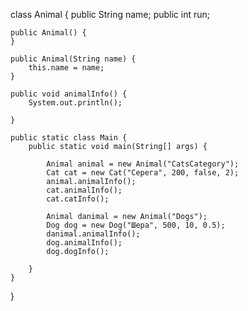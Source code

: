 class Animal { public String name; public int run;

    public Animal() {
    }

    public Animal(String name) {
        this.name = name;
    }

    public void animalInfo() {
        System.out.println();

    }

    public static class Main {
        public static void main(String[] args) {

            Animal animal = new Animal("CatsCategory");
            Cat cat = new Cat("Серега", 200, false, 2);
            animal.animalInfo();
            cat.animalInfo();
            cat.catInfo();

            Animal danimal = new Animal("Dogs");
            Dog dog = new Dog("Шера", 500, 10, 0.5);
            danimal.animalInfo();
            dog.animalInfo();
            dog.dogInfo();

        }
    }
}
